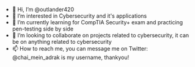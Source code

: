 - 👋 Hi, I’m @outlander420
- 👀 I’m interested in Cybersecurity and it's applications
- 🌱 I’m currently learning for CompTIA Security+ exam and practicing pen-testing side by side
- 💞️ I’m looking to collaborate on projects related to cybersecurity, it can be on anything related to cybersecurity
- 📫 How to reach me, you can message me on Twitter: @chai_mein_adrak is my username, thankyou!

<!---
outlander420/outlander420 is a ✨ special ✨ repository because its `README.md` (this file) appears on your GitHub profile.
You can click the Preview link to take a look at your changes.
--->

